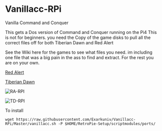 # Vanillacc-RPi
Vanilla Command and Conquer

This gets a Dos version of Command and Conquer running on the Pi4
This is not for beginners. you need the Copy of the game disks to pull all the correct files off for both Tiberian Dawn and Red Alert 

See the Wiki here for the games to see what files you need. 
im including one file that was a big pain in the ass to find and extract. 
For the rest you are on your own. 

[Red Alert](https://github.com/TheAssemblyArmada/Vanilla-Conquer/wiki/Installing-VanillaRA)

[Tiberian Dawn](https://github.com/TheAssemblyArmada/Vanilla-Conquer/wiki/Installing-VanillaTD)


![RA-RPI](https://i.ytimg.com/vi/pCzb84gqATk/maxresdefault.jpg)



![TD-RPI](https://i.ytimg.com/vi/8iifoVrCnc4/hqdefault.jpg)


To install

`wget https://raw.githubusercontent.com/Exarkuniv/Vanillacc-RPi/Master/vanillacc.sh -P $HOME/RetroPie-Setup/scriptmodules/ports/`
